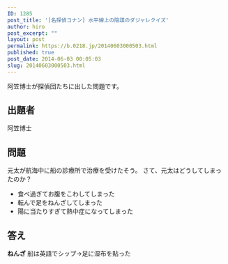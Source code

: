 ```yaml
---
ID: 1285
post_title: '[名探偵コナン] 水平線上の陰謀のダジャレクイズ'
author: hiro
post_excerpt: ""
layout: post
permalink: https://b.0218.jp/20140603000503.html
published: true
post_date: 2014-06-03 00:05:03
slug: 20140603000503.html
---
```

阿笠博士が探偵団たちに出した問題です。
<!--more-->
<h2>出題者</h2>
阿笠博士

<h2>問題</h2>
元太が航海中に船の診療所で治療を受けたそう。
さて、元太はどうしてしまったのか？
<ul>
  <li>食べ過ぎてお腹をこわしてしまった</li>
  <li>転んで足をねんざしてしまった</li>
  <li>陽に当たりすぎて熱中症になってしまった</li>
</ul>

<h2>答え</h2>
<strong>ねんざ</strong>
船は英語でシップ→足に湿布を貼った